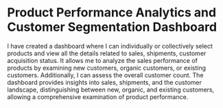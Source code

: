 # Product Performance Analytics and Customer Segmentation Dashboard
I have created a dashboard where I can individually or collectively select products and view all the details related to sales, shipments, customer acquisition status. It allows me to analyze the sales performance of products by examining new customers, organic customers, or existing customers. Additionally, I can assess the overall customer count. The dashboard provides insights into sales, shipments, and the customer landscape, distinguishing between new, organic, and existing customers, allowing a comprehensive examination of product performance.
